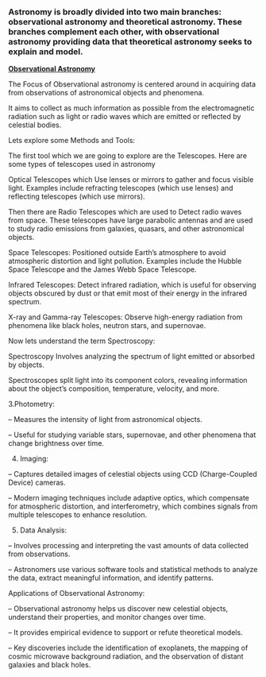 ### Astronomy is broadly divided into two main branches: observational astronomy and theoretical astronomy. These branches complement each other, with observational astronomy providing data that theoretical astronomy seeks to explain and model.

<b><u>Observational Astronomy</u></b>
<p>The Focus of Observational astronomy is centered around in acquiring data from observations of astronomical objects and phenomena.</p>
<p>It aims to collect as much information as possible from the electromagnetic radiation such as light or radio waves which are emitted or reflected by celestial bodies.</p>

<p><span style="font-weight: 400">Lets explore some Methods and Tools:</span><span style="font-weight: 400"></p>
<p></span></p>
<p><span style="font-weight: 400">The first tool which we are going to explore are the Telescopes. Here are some types of telescopes used in astronomy</span><span style="font-weight: 400"></p>
<p></span></p>
<p><span style="font-weight: 400">Optical Telescopes which Use lenses or mirrors to gather and focus visible light. Examples include refracting telescopes (which use lenses) and reflecting telescopes (which use mirrors).</span></p>
<p><span style="font-weight: 400">Then there are Radio Telescopes which are used to Detect radio waves from space. These telescopes have large parabolic antennas and are used to study radio emissions from galaxies, quasars, and other astronomical objects.</span></p>
<p><span style="font-weight: 400">Space Telescopes: Positioned outside Earth’s atmosphere to avoid atmospheric distortion and light pollution. Examples include the Hubble Space Telescope and the James Webb Space Telescope.</span></p>
<p><span style="font-weight: 400"> Infrared Telescopes: Detect infrared radiation, which is useful for observing objects obscured by dust or that emit most of their energy in the infrared spectrum.</span></p>
<p><span style="font-weight: 400">X-ray and Gamma-ray Telescopes: Observe high-energy radiation from phenomena like black holes, neutron stars, and supernovae.</span></p>
<p> </p>
<p><span style="font-weight: 400">Now lets understand the term Spectroscopy:</span></p>
<p><span style="font-weight: 400">   Spectroscopy Involves analyzing the spectrum of light emitted or absorbed by objects.</span></p>
<p><span style="font-weight: 400">   Spectroscopes split light into its component colors, revealing information about the object’s composition, temperature, velocity, and more.</span></p>
<p> </p>
<p><span style="font-weight: 400">3.Photometry:</span></p>
<p><span style="font-weight: 400">   &#8211; Measures the intensity of light from astronomical objects.</span></p>
<p><span style="font-weight: 400">   &#8211; Useful for studying variable stars, supernovae, and other phenomena that change brightness over time.</span></p>
<p> </p>
<ol start="4">
<li><span style="font-weight: 400"> Imaging:</span></li>
</ol>
<p><span style="font-weight: 400">   &#8211; Captures detailed images of celestial objects using CCD (Charge-Coupled Device) cameras.</span></p>
<p><span style="font-weight: 400">   &#8211; Modern imaging techniques include adaptive optics, which compensate for atmospheric distortion, and interferometry, which combines signals from multiple telescopes to enhance resolution.</span></p>
<p> </p>
<ol start="5">
<li><span style="font-weight: 400"> Data Analysis:</span></li>
</ol>
<p><span style="font-weight: 400">   &#8211; Involves processing and interpreting the vast amounts of data collected from observations.</span></p>
<p><span style="font-weight: 400">   &#8211; Astronomers use various software tools and statistical methods to analyze the data, extract meaningful information, and identify patterns.</span></p>
<p> </p>
<p><span style="font-weight: 400">Applications of Observational Astronomy:</span></p>
<p><span style="font-weight: 400">&#8211; Observational astronomy helps us discover new celestial objects, understand their properties, and monitor changes over time.</span></p>
<p><span style="font-weight: 400">&#8211; It provides empirical evidence to support or refute theoretical models.</span></p>
<p><span style="font-weight: 400">&#8211; Key discoveries include the identification of exoplanets, the mapping of cosmic microwave background radiation, and the observation of distant galaxies and black holes.</span></p>
